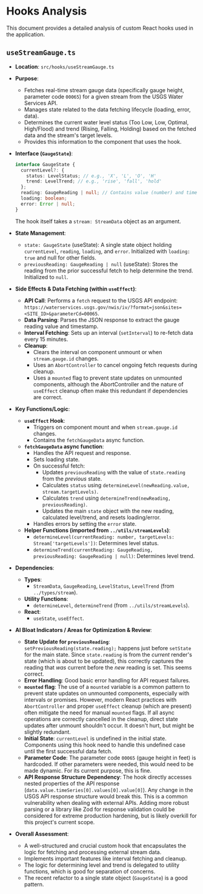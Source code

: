 # Hooks Analysis

This document provides a detailed analysis of custom React hooks used in the application.

## `useStreamGauge.ts`

- **Location**: `src/hooks/useStreamGauge.ts`

- **Purpose**:

  - Fetches real-time stream gauge data (specifically gauge height, parameter code `00065`) for a given stream from the USGS Water Services API.
  - Manages state related to the data fetching lifecycle (loading, error, data).
  - Determines the current water level status (Too Low, Low, Optimal, High/Flood) and trend (Rising, Falling, Holding) based on the fetched data and the stream's target levels.
  - Provides this information to the component that uses the hook.

- **Interface (`GaugeState`)**:

  ```typescript
  interface GaugeState {
    currentLevel?: {
      status: LevelStatus; // e.g., 'X', 'L', 'O', 'H'
      trend: LevelTrend; // e.g., 'rise', 'fall', 'hold'
    };
    reading: GaugeReading | null; // Contains value (number) and timestamp (string)
    loading: boolean;
    error: Error | null;
  }
  ```

  The hook itself takes a `stream: StreamData` object as an argument.

- **State Management**:

  - `state: GaugeState` (useState): A single state object holding `currentLevel`, `reading`, `loading`, and `error`. Initialized with `loading: true` and null for other fields.
  - `previousReading: GaugeReading | null` (useState): Stores the reading from the prior successful fetch to help determine the trend. Initialized to `null`.

- **Side Effects & Data Fetching (within `useEffect`)**:

  - **API Call**: Performs a `fetch` request to the USGS API endpoint: `https://waterservices.usgs.gov/nwis/iv/?format=json&sites=<SITE_ID>&parameterCd=00065`.
  - **Data Parsing**: Parses the JSON response to extract the gauge reading value and timestamp.
  - **Interval Fetching**: Sets up an interval (`setInterval`) to re-fetch data every 15 minutes.
  - **Cleanup**:
    - Clears the interval on component unmount or when `stream.gauge.id` changes.
    - Uses an `AbortController` to cancel ongoing fetch requests during cleanup.
    - Uses a `mounted` flag to prevent state updates on unmounted components, although the AbortController and the nature of `useEffect` cleanup often make this redundant if dependencies are correct.

- **Key Functions/Logic**:

  - **`useEffect` Hook**:
    - Triggers on component mount and when `stream.gauge.id` changes.
    - Contains the `fetchGaugeData` async function.
  - **`fetchGaugeData` async function**:
    - Handles the API request and response.
    - Sets loading state.
    - On successful fetch:
      - Updates `previousReading` with the value of `state.reading` from the _previous_ state.
      - Calculates `status` using `determineLevel(newReading.value, stream.targetLevels)`.
      - Calculates `trend` using `determineTrend(newReading, previousReading)`.
      - Updates the main `state` object with the new reading, calculated level/trend, and resets loading/error.
    - Handles errors by setting the `error` state.
  - **Helper Functions (imported from `../utils/streamLevels`)**:
    - `determineLevel(currentReading: number, targetLevels: Stream['targetLevels'])`: Determines level status.
    - `determineTrend(currentReading: GaugeReading, previousReading: GaugeReading | null)`: Determines level trend.

- **Dependencies**:

  - **Types**:
    - `StreamData`, `GaugeReading`, `LevelStatus`, `LevelTrend` (from `../types/stream`).
  - **Utility Functions**:
    - `determineLevel`, `determineTrend` (from `../utils/streamLevels`).
  - **React**:
    - `useState`, `useEffect`.

- **AI Bloat Indicators / Areas for Optimization & Review**:

  - **State Update for `previousReading`**: `setPreviousReading(state.reading);` happens just before `setState` for the main state. Since `state.reading` is from the _current_ render's state (which is about to be updated), this correctly captures the reading that _was_ current before the _new_ reading is set. This seems correct.
  - **Error Handling**: Good basic error handling for API request failures.
  - **`mounted` flag**: The use of a `mounted` variable is a common pattern to prevent state updates on unmounted components, especially with intervals or promises. However, modern React practices with `AbortController` and proper `useEffect` cleanup (which are present) often mitigate the need for manual `mounted` flags. If all async operations are correctly cancelled in the cleanup, direct state updates after unmount shouldn't occur. It doesn't hurt, but might be slightly redundant.
  - **Initial State**: `currentLevel` is undefined in the initial state. Components using this hook need to handle this undefined case until the first successful data fetch.
  - **Parameter Code**: The parameter code `00065` (gauge height in feet) is hardcoded. If other parameters were needed, this would need to be made dynamic. For its current purpose, this is fine.
  - **API Response Structure Dependency**: The hook directly accesses nested properties of the API response (`data.value.timeSeries[0].values[0].value[0]`). Any change in the USGS API response structure would break this. This is a common vulnerability when dealing with external APIs. Adding more robust parsing or a library like Zod for response validation could be considered for extreme production hardening, but is likely overkill for this project's current scope.

- **Overall Assessment**:
  - A well-structured and crucial custom hook that encapsulates the logic for fetching and processing external stream data.
  - Implements important features like interval fetching and cleanup.
  - The logic for determining level and trend is delegated to utility functions, which is good for separation of concerns.
  - The recent refactor to a single state object (`GaugeState`) is a good pattern.

```

```
